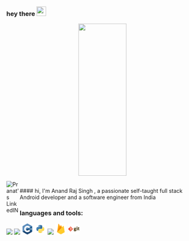 ### hey there <img src="https://media.giphy.com/media/hvRJCLFzcasrR4ia7z/giphy.gif" height=25px width="25px">
<p align="center"><img src="https://user-images.githubusercontent.com/68765059/147643798-517a26cd-12ac-4250-90cd-bd48d78644a6.gif" height=400 width= 50% align="center" ></p>

<a href="https://www.linkedin.com/in/anand-raj-singh/">
  <img align="left" alt="Pranat's LinkedIN" width="35px" src="https://raw.githubusercontent.com/peterthehan/peterthehan/master/assets/linkedin.svg" />
</a>
</br>
#### hi, I'm Anand Raj Singh , a passionate self-taught full stack Android developer and a software engineer from India
</br>

### languages and tools:  

<code><img height="30" src="https://user-images.githubusercontent.com/68765059/147642098-b425411f-07b1-42cb-b133-e2f9b1c88998.png"></code>
<code><img height="30" src="https://user-images.githubusercontent.com/68765059/147644556-3c507efd-7e00-4588-8a92-4d109e953d94.png"></code>
<code><img height="30" src="https://raw.githubusercontent.com/github/explore/80688e429a7d4ef2fca1e82350fe8e3517d3494d/topics/cpp/cpp.png"></code>
<code><img height="30" src="https://raw.githubusercontent.com/github/explore/80688e429a7d4ef2fca1e82350fe8e3517d3494d/topics/python/python.png"></code>
<code><img height="30" src="https://user-images.githubusercontent.com/68765059/147668812-0289b3f6-b7d7-4daf-90e1-cc62912adc3c.png"></code>
<code><img height="30" src="https://raw.githubusercontent.com/github/explore/80688e429a7d4ef2fca1e82350fe8e3517d3494d/topics/firebase/firebase.png"></code>
<code><img height="30" src="https://raw.githubusercontent.com/github/explore/80688e429a7d4ef2fca1e82350fe8e3517d3494d/topics/git/git.png"></code>
</br>
<!--
**anandrajsingh/AnandRajSingh** is a ✨ _special_ ✨ repository because its `README.md` (this file) appears on your GitHub profile.

Here are some ideas to get you started:

- 🔭 I’m currently working on ...
- 🌱 I’m currently learning ...
- 👯 I’m looking to collaborate on ...
- 🤔 I’m looking for help with ...
- 💬 Ask me about ...
- 📫 How to reach me: ...
- 😄 Pronouns: ...
- ⚡ Fun fact: ...
-->
